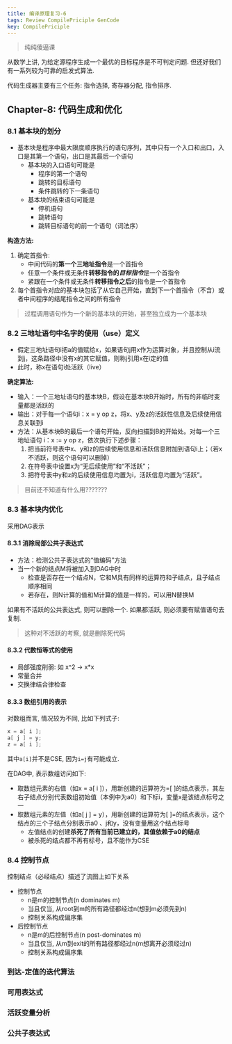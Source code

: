 ```yaml
---
title: 编译原理复习-6
tags: Review CompilePriciple GenCode
key: CompilePriciple
---
```


> 纯纯傻逼课

<!--more-->

从数学上讲, 为给定源程序生成一个最优的目标程序是不可判定问题. 但还好我们有一系列较为可靠的启发式算法.

代码生成器主要有三个任务: 指令选择, 寄存器分配, 指令排序.

## Chapter-8: 代码生成和优化


### 8.1 基本块的划分

-  基本块是程序中最大限度顺序执行的语句序列，其中只有一个入口和出口，入口是其第一个语句，出口是其最后一个语句
    * 基本块的入口语句可能是
        - 程序的第一个语句
        - 跳转的目标语句
        - 条件跳转的下一条语句
    * 基本块的结束语句可能是
        - 停机语句
        - 跳转语句
        - 跳转目标语句的前一个语句（词法序）

**构造方法:**
1. 确定首指令:
   - 中间代码的**第一个三地址指令**是一个首指令
   - 任意一个条件或无条件**转移指令的*目标指令***是一个首指令
   - 紧跟在一个条件或无条件**转移指令之后**的指令是一个首指令
2. 每个首指令对应的基本块包括了从它自己开始，直到下一个首指令（不含）或者中间程序的结尾指令之间的所有指令

> 过程调用语句作为一个新的基本块的开始，甚至独立成为一个基本块

### 8.2 三地址语句中名字的使用（use）定义

- 假定三地址语句i把a的值赋给x，如果语句j用x作为运算对象，并且控制从i流到j，这条路径中没有x的其它赋值，则称j引用x在i定的值
- 此时，称x在语句i处活跃（live）

**确定算法:**
- 输入：一个三地址语句的基本块B，假设在基本块B开始时，所有的非临时变量都是活跃的
- 输出：对于每一个语句i：x  = y op z，将x、y及z的活跃性信息及后续使用信息关联到i
- 方法：从基本块B的最后一个语句开始，反向扫描到B的开始处。对每一个三地址语句 i：x  := y op z，依次执行下述步骤：
    1. 把当前符号表中x、y和z的后续使用信息和活跃信息附加到语句i上；（若x不活跃，则这个语句可以删掉）
    2. 在符号表中设置x为“无后续使用”和“不活跃”；
    3. 把符号表中y和z的后续使用信息均置为i，活跃信息均置为“活跃”。 

> 目前还不知道有什么用???????


### 8.3 基本块内优化

采用DAG表示

#### 8.3.1 消除局部公共子表达式

- 方法：检测公共子表达式的“值编码”方法
- 当一个新的结点M将被加入到DAG中时
  - 检查是否存在一个结点N，它和M具有同样的运算符和子结点，且子结点顺序相同
  - 若存在，则N计算的值和M计算的值是一样的，可以用N替换M

如果有不活跃的公共表达式, 则可以删除一个. 如果都活跃, 则必须要有赋值语句去复制.

> 这种对不活跃的考察, 就是删除死代码

#### 8.3.2 代数恒等式的使用

- 局部强度削弱: 如 x^2 -> x*x
- 常量合并
- 交换律结合律检查


#### 8.3.3 数组引用的表示

对数组而言, 情况较为不同, 比如下列式子:

```cpp
x = a[ i ];
a[ j ] = y;
z = a[ i ];
```

其中`a[i]`并不是CSE, 因为`i=j`有可能成立.

在DAG中, 表示数组访问如下:

- 取数组元素的右值（如x = a[ i ]），用新创建的运算符为=[ ]的结点表示，其左右子结点分别代表数组初始值（本例中为a0）和下标i，变量x是该结点标号之一
- 取数组元素的左值（如a[ j ] = y），用新创建的运算符为[ ]=的结点表示，这个结点的三个子结点分别表示a0 、j和y，没有变量用这个结点标号
  - 左值结点的创建**杀死了所有当前已建立的，其值依赖于a0的结点**
  - 被杀死的结点都不再有标号，且不能作为CSE


### 8.4 控制节点

控制结点（必经结点）描述了流图上如下关系

- 控制节点
  - n是m的控制节点(n dominates m)
  - 当且仅当, 从root到m的所有路径都经过n(想到m必须先到n)
  - 控制关系构成偏序集
- 后控制节点
  - n是m的后控制节点(n post-dominates m)
  - 当且仅当, 从m到exit的所有路径都经过n(m想离开必须经过n)
  - 控制关系构成偏序集



### 到达-定值的迭代算法


### 可用表达式


### 活跃变量分析

### 公共子表达式









